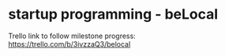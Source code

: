 startup programming - beLocal
=======

Trello link to follow milestone progress: https://trello.com/b/3ivzzaQ3/belocal
